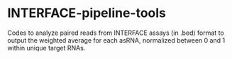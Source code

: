 # INTERFACE-pipeline-tools
Codes to analyze paired reads from INTERFACE assays (in .bed) format to output the weighted average for each asRNA, normalized between 0 and 1 within unique target RNAs.   
